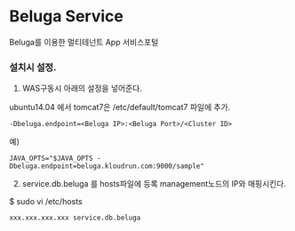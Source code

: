 # Beluga Service
Beluga를 이용한 멀티테넌트 App 서비스포털

### 설치시 설정.

1. WAS구동시 아래의 설정을 넣어준다.

ubuntu14.04 에서 tomcat7은 /etc/default/tomcat7 파일에 추가.

```
-Dbeluga.endpoint=<Beluga IP>:<Beluga Port>/<Cluster ID>
```

예)

```
JAVA_OPTS="$JAVA_OPTS -Dbeluga.endpoint=beluga.kloudrun.com:9000/sample"
```



2. service.db.beluga 를 hosts파일에 등록
management노드의 IP와 매핑시킨다.

$ sudo vi /etc/hosts
```
xxx.xxx.xxx.xxx service.db.beluga
```

